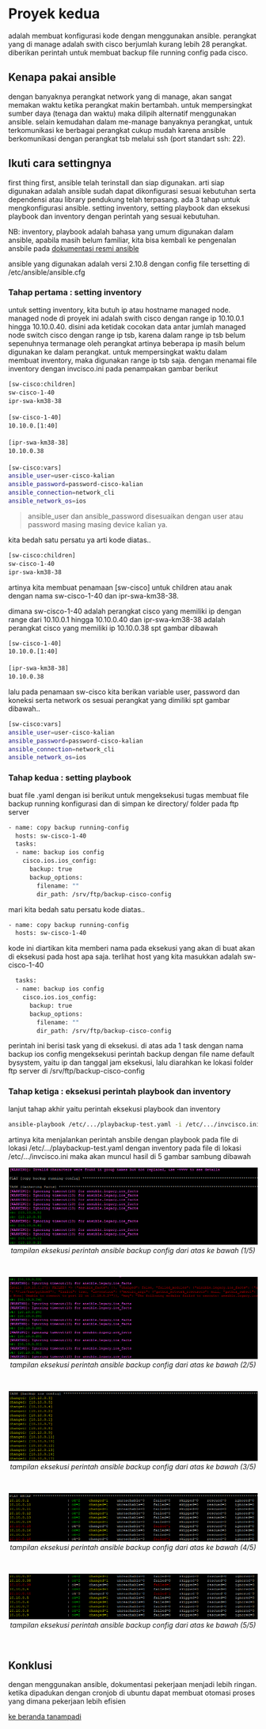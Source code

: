 # Proyek kedua
adalah membuat konfigurasi kode dengan menggunakan ansible. perangkat yang di manage adalah swith cisco berjumlah kurang lebih 28 perangkat. diberikan perintah untuk membuat backup file running config pada cisco.<br>

## Kenapa pakai ansible
dengan banyaknya perangkat network yang di manage, akan sangat memakan waktu ketika perangkat makin bertambah. untuk mempersingkat sumber daya (tenaga dan waktu) maka dilipih alternatif menggunakan ansible. 
selain kemudahan dalam me-manage banyaknya perangkat, untuk terkomunikasi ke berbagai perangkat cukup mudah karena ansible berkomunikasi dengan perangkat tsb melalui ssh (port standart ssh: 22).

## Ikuti cara settingnya
first thing first, ansible telah terinstall dan siap digunakan. arti siap digunakan adalah ansible sudah dapat dikonfigurasi sesuai kebutuhan serta dependensi atau library pendukung telah terpasang. 
ada 3 tahap untuk mengkonfigurasi ansible. setting inventory, setting playbook dan eksekusi playbook dan inventory dengan perintah yang sesuai kebutuhan. 

NB: inventory, playbook adalah bahasa yang umum digunakan dalam ansible, apabila masih belum familiar, kita bisa kembali ke pengenalan ansbile pada <a href="https://docs.ansible.com/"> dokumentasi resmi ansible</a>

ansible yang digunakan adalah versi 2.10.8 dengan config file tersetting di /etc/ansible/ansible.cfg

### Tahap pertama : setting inventory
untuk setting inventory, kita butuh ip atau hostname managed node. managed node di proyek ini adalah swith cisco dengan range ip 10.10.0.1 hingga 10.10.0.40. disini ada ketidak cocokan data antar jumlah managed node switch cisco dengan range ip tsb, karena dalam range ip tsb belum sepenuhnya termanage oleh perangkat artinya beberapa ip masih belum digunakan ke dalam perangkat. untuk mempersingkat waktu dalam membuat inventory, maka digunakan range ip tsb saja. 
dengan menamai file inventory dengan invcisco.ini pada penampakan gambar berikut

```bash
[sw-cisco:children]
sw-cisco-1-40
ipr-swa-km38-38

[sw-cisco-1-40]
10.10.0.[1:40]

[ipr-swa-km38-38]
10.10.0.38

[sw-cisco:vars]
ansible_user=user-cisco-kalian
ansible_password=password-cisco-kalian
ansible_connection=network_cli
ansible_network_os=ios
```
  > ansible_user dan ansible_password disesuaikan dengan user atau password masing masing device kalian ya. 

kita bedah satu persatu ya arti kode diatas.. 

```bash
[sw-cisco:children]
sw-cisco-1-40
ipr-swa-km38-38
```
artinya kita membuat penamaan [sw-cisco] untuk children atau anak dengan nama sw-cisco-1-40 dan ipr-swa-km38-38.

dimana sw-cisco-1-40 adalah perangkat cisco yang memiliki ip dengan range dari 10.10.0.1 hingga 10.10.0.40 dan ipr-swa-km38-38 adalah perangkat cisco yang memiliki ip 10.10.0.38 spt gambar dibawah
```bash
[sw-cisco-1-40]
10.10.0.[1:40]

[ipr-swa-km38-38]
10.10.0.38
```

lalu pada penamaan sw-cisco kita berikan variable user, password dan koneksi serta network os sesuai perangkat yang dimiliki spt gambar dibawah.. 

```bash
[sw-cisco:vars]
ansible_user=user-cisco-kalian
ansible_password=password-cisco-kalian
ansible_connection=network_cli
ansible_network_os=ios
```

### Tahap kedua : setting playbook
buat file .yaml dengan isi berikut untuk mengeksekusi tugas membuat file backup running konfigurasi dan di simpan ke directory/ folder pada ftp server
```bash
- name: copy backup running-config
  hosts: sw-cisco-1-40
  tasks:
  - name: backup ios config
    cisco.ios.ios_config:
      backup: true
      backup_options:
        filename: ""
        dir_path: /srv/ftp/backup-cisco-config
```

mari kita bedah satu persatu kode diatas.. 

```bash
- name: copy backup running-config
  hosts: sw-cisco-1-40
```
kode ini diartikan kita memberi nama pada eksekusi yang akan di buat akan di eksekusi pada host apa saja. terlihat host yang kita masukkan adalah sw-cisco-1-40

```bash
  tasks:
  - name: backup ios config
    cisco.ios.ios_config:
      backup: true
      backup_options:
        filename: ""
        dir_path: /srv/ftp/backup-cisco-config
```
perintah ini berisi task yang di eksekusi. di atas ada 1 task dengan nama backup ios config mengeksekusi perintah backup dengan file name default bysystem, yaitu ip dan tanggal jam eksekusi, lalu diarahkan ke lokasi folder ftp server di /srv/ftp/backup-cisco-config

### Tahap ketiga : eksekusi perintah playbook dan inventory
lanjut tahap akhir yaitu perintah eksekusi playbook dan inventory

```bash
ansible-playbook /etc/.../playbackup-test.yaml -i /etc/.../invcisco.ini
```
artinya kita menjalankan perintah ansbile dengan playbook pada file di lokasi /etc/.../playbackup-test.yaml dengan inventory pada file di lokasi /etc/.../invcisco.ini maka akan muncul hasil di 5 gambar sambung dibawah

<p align="center">
  <a href="https://github.com/mindatama/tanampadi">
    <img src="https://github.com/mindatama/tanampadi/blob/main/img/backup%20config%2001.png" alt="Backupconfig-01">
  </a>
  <i>tampilan eksekusi perintah ansible backup config dari atas ke bawah (1/5)</i>
</p>
<br>
<p align="center">
  <a href="https://github.com/mindatama/tanampadi">
    <img src="https://github.com/mindatama/tanampadi/blob/main/img/backup%20config%2002.png" alt="Backupconfig-01">
  </a>
  <i>tampilan eksekusi perintah ansible backup config dari atas ke bawah (2/5)</i>
</p>
<br>
<p align="center">
  <a href="https://github.com/mindatama/tanampadi">
    <img src="https://github.com/mindatama/tanampadi/blob/main/img/backup%20config%2003.png" alt="Backupconfig-01">
  </a>
  <i>tampilan eksekusi perintah ansible backup config dari atas ke bawah (3/5)</i>
</p>
<br>
<p align="center">
  <a href="https://github.com/mindatama/tanampadi">
    <img src="https://github.com/mindatama/tanampadi/blob/main/img/backup%20config%2004.png" alt="Backupconfig-01">
  </a>
  <i>tampilan eksekusi perintah ansible backup config dari atas ke bawah (4/5)</i>
</p>
<br>
<p align="center">
  <a href="https://github.com/mindatama/tanampadi">
    <img src="https://github.com/mindatama/tanampadi/blob/main/img/backup%20config%2005.png" alt="Backupconfig-01">
  </a>
  <i>tampilan eksekusi perintah ansible backup config dari atas ke bawah (5/5)</i>
</p>
<br>

## Konklusi 
dengan menggunakan ansible, dokumentasi pekerjaan menjadi lebih ringan. ketika dipadukan dengan cronjob di ubuntu dapat membuat otomasi proses yang dimana pekerjaan lebih efisien

<a href="https://github.com/mindatama/tanampadi">ke beranda tanampadi</a>